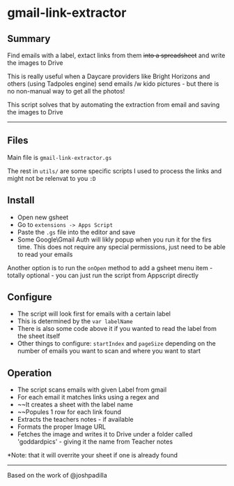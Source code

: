 # gmail-link-extractor

## Summary
Find emails with a label, extact links from them ~~into a spreadsheet~~ and write the images to Drive

This is really useful when a Daycare providers like Bright Horizons and others (using Tadpoles engine)  send emails /w kido pictures - but there is no non-manual way to get all the photos!

This script solves that by automating the extraction from email and saving the images to Drive

---

## Files

Main file is `gmail-link-extractor.gs`

The rest in `utils/` are some specific scripts I used to process the links and might not be relenvat to you ```:D```

## Install
- Open new gsheet
- Go to `extensions -> Apps Script`
- Paste the `.gs` file into the editor and save 
- Some Google\Gmail Auth will likly popup when you run it for the firs time. This does not require any special permissions, just need to be able to read your emails

Another option is to run the `onOpen` method to add a gsheet menu item - totally optional - you can just run the script from Appscript directly

## Configure
- The script will look first for emails with a certain label
- This is determined by the ```var labelName```
- There is also some code above it if you wanted to read the label from the sheet itself
- Other things to configure: `startIndex` and `pageSize` depending on the number of emails you want to scan and where you want to start

## Operation
* The script scans emails with given Label from gmail
* For each email it matches links using a regex and 
* ~~It creates a sheet with the label name
* ~~Popules 1 row for each link found
* Extracts the teachers notes - if available 
* Formats the proper Image URL
* Fetches the image and writes it to Drive under a folder called 'goddardpics' - giving it the name from Teacher notes

*Note: that it will overrite your sheet if one is already found

---
Based on the work of @joshpadilla

